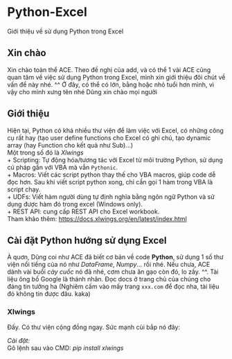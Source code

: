 # Python-Excel
Giới thiệu về sử dụng Python trong Excel

## Xin chào
   Xin chào toàn thể ACE.
   Theo đề nghị của add, và có thể 1 vài ACE cũng quan tâm về việc sử dụng Python trong Excel, mình xin giới thiệu đôi chút về vấn đề này nhé. ^^
   Ở đây, có thể có lớn, bằng hoặc nhỏ tuổi hơn mình, vì vậy cho mình xưng tên nhé
   Dũng xin chào mọi người

## Giới thiệu
   Hiện tại, Python có khá nhiều thư viện để làm việc với Excel, có những công cụ rất hay (tạo user define functions cho Excel có ghi chú, tạo dynamic array (hay Function cho kết quả như Sub)...)
   <br/>
   Một trong số đó là *Xlwings*
   <br/>
       + Scripting: Tự động hóa/tương tác với Excel từ môi trường Python, sử dụng cú pháp gần với VBA mà vẫn `Pythonic`.
       <br/>
       + Macros: Viết các script python thay thế cho VBA macros, giúp code dễ đọc hơn. Sau khi viết script python xong, chỉ cần gọi 1 hàm trong VBA là script chạy.
       <br/>
       + UDFs: Viết hàm người dùng tự định nghĩa bằng ngôn ngữ Python và sử dụng được hàm đó trong excel (Windows only).
       <br/>
       + REST API: cung cấp REST API cho Excel workbook.
   <br/>
   Tham khảo thêm: https://docs.xlwings.org/en/latest/index.html


## Cài đặt Python hướng sử dụng Excel
À quơn, Dũng coi như ACE đã biết cơ bản về code **Python**, sử dụng 1 số thư viện nổi tiếng của nó như *DataFrame*, *Numpy*... rồi nhé. Nếu chưa, ACE dành vài buổi *cày cuốc* nó đã nhé, cơm chưa ăn gạo còn đó, lo zầy. ^^. Tài liệu ông bố Google là thánh nhân. Đọc docs ở trang chủ của chúng cho đáng tin tưởng ha (Nghiêm cấm vào mấy trang `xxx.com` để đọc nha, tài liệu đó không tin được đâu. kaka)
<br/>

### **Xlwings** ###
Đấy. Có thư viện cộng đồng ngay. Sức mạnh cùi bắp nó đây:
   
*Cài đặt:*
<br/>
   Gõ lệnh sau vào CMD: *pip install xlwings*
      
      
      
      
      
      
      
      
      
      
      
      
      
      
      
      
      
      
      
      
      
     
